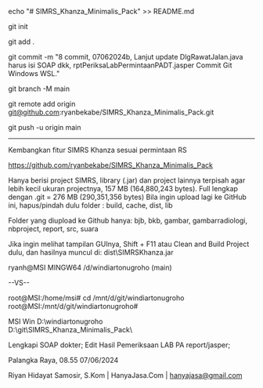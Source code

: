 echo "# SIMRS_Khanza_Minimalis_Pack" >> README.md

git init

git add .

git commit -m "8 commit, 07062024b, Lanjut update DlgRawatJalan.java harus isi SOAP dkk, rptPeriksaLabPermintaanPADT.jasper Commit Git Windows WSL."

git branch -M main

git remote add origin git@github.com:ryanbekabe/SIMRS_Khanza_Minimalis_Pack.git

git push -u origin main

____

Kembangkan fitur SIMRS Khanza sesuai permintaan RS

https://github.com/ryanbekabe/SIMRS_Khanza_Minimalis_Pack

Hanya berisi project SIMRS, library (.jar) dan project lainnya terpisah agar lebih kecil ukuran projectnya, 157 MB (164,880,243 bytes). Full lengkap dengan .git = 276 MB (290,351,356 bytes)
Bila ingin upload lagi ke GitHub ini, hapus/pindah dulu folder : build, cache, dist, lib

Folder yang diupload ke Github hanya: bjb, bkb, gambar, gambarradiologi, nbproject, report, src, suara

Jika ingin melihat tampilan GUInya, Shift + F11 atau Clean and Build Project dulu, dan hasilnya muncul di: dist\SIMRSKhanza.jar


ryanh@MSI MINGW64 /d/windiartonugroho (main)

--VS--

root@MSI:/home/msi# cd /mnt/d/git/windiartonugroho
root@MSI:/mnt/d/git/windiartonugroho#

MSI Win
D:\windiartonugroho\
D:\git\SIMRS_Khanza_Minimalis_Pack\

Lengkapi SOAP dokter; Edit Hasil Pemeriksaan LAB PA report/jasper;


Palangka Raya, 08.55 07/06/2024

Riyan Hidayat Samosir, S.Kom | HanyaJasa.Com | hanyajasa@gmail.com
